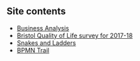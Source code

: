 ## Site contents

- [Business Analysis](business-analysis)
- [Bristol Quality of Life survey for 2017-18](bokeh-bristol/) 
- [Snakes and Ladders](https://gist.github.com/robot-smith/136095b11ca9a1eb4fee13a94b39e0ce)
- [BPMN Trail](bpmn-trail)
